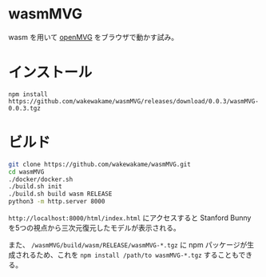 # wasmMVG

wasm を用いて [openMVG](https://github.com/openMVG/openMVG) をブラウザで動かす試み。

# インストール

`npm install https://github.com/wakewakame/wasmMVG/releases/download/0.0.3/wasmMVG-0.0.3.tgz`

# ビルド

```bash
git clone https://github.com/wakewakame/wasmMVG.git
cd wasmMVG
./docker/docker.sh
./build.sh init
./build.sh build wasm RELEASE
python3 -m http.server 8000
```

`http://localhost:8000/html/index.html` にアクセスすると Stanford Bunny を5つの視点から三次元復元したモデルが表示される。

また、 `/wasmMVG/build/wasm/RELEASE/wasmMVG-*.tgz` に npm パッケージが生成されるため、これを `npm install /path/to wasmMVG-*.tgz` することもできる。


